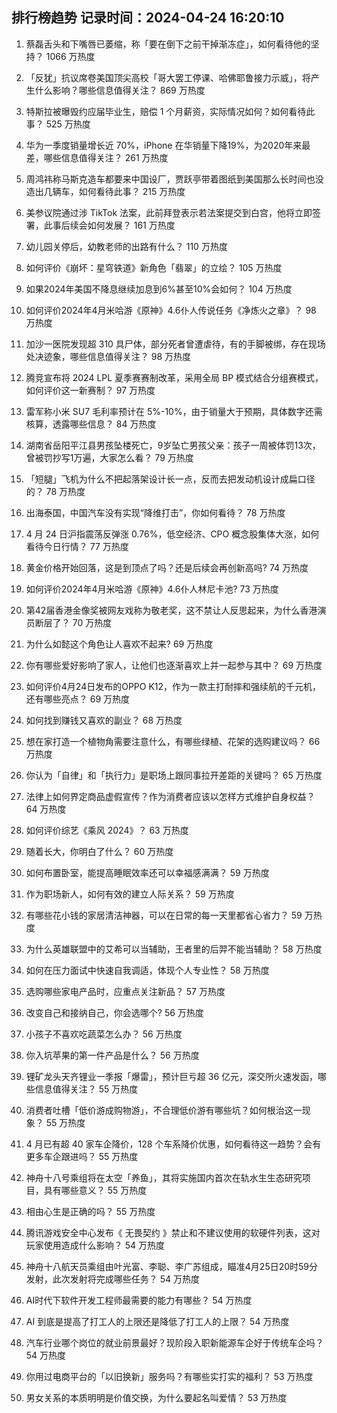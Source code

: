 
## 排行榜趋势 记录时间：2024-04-24 16:20:10
  
  1. 蔡磊舌头和下嘴唇已萎缩，称「要在倒下之前干掉渐冻症」，如何看待他的坚持？ 1066 万热度
    
  2. 「反犹」抗议席卷美国顶尖高校「哥大罢工停课、哈佛耶鲁接力示威」，将产生什么影响？哪些信息值得关注？ 869 万热度
    
  3. 特斯拉被曝毁约应届毕业生，赔偿 1 个月薪资，实际情况如何？如何看待此事？ 525 万热度
    
  4. 华为一季度销量增长近 70%，iPhone 在华销量下降19%，为2020年来最差，哪些信息值得关注？ 261 万热度
    
  5. 周鸿祎称马斯克造车都要来中国设厂，贾跃亭带着图纸到美国那么长时间也没造出几辆车，如何看待此事？ 215 万热度
    
  6. 美参议院通过涉 TikTok 法案，此前拜登表示若法案提交到白宫，他将立即签署，此事后续会如何发展？ 161 万热度
    
  7. 幼儿园关停后，幼教老师的出路有什么？ 110 万热度
    
  8. 如何评价《崩坏：星穹铁道》新角色「翡翠」的立绘？ 105 万热度
    
  9. 如果2024年美国不降息继续加息到6%甚至10%会如何？ 104 万热度
    
  10. 如何评价2024年4月米哈游《原神》4.6仆人传说任务《净炼火之章》？ 98 万热度
    
  11. 加沙一医院发现超 310 具尸体，部分死者曾遭虐待，有的手脚被绑，存在现场处决迹象，哪些信息值得关注？ 98 万热度
    
  12. 腾竞宣布将 2024 LPL 夏季赛赛制改革，采用全局 BP 模式结合分组赛模式，如何评价这一新赛制？ 97 万热度
    
  13. 雷军称小米 SU7 毛利率预计在 5%-10%，由于销量大于预期，具体数字还需核算，透露哪些信息？ 84 万热度
    
  14. 湖南省岳阳平江县男孩坠楼死亡，9岁坠亡男孩父亲：孩子一周被体罚13次，曾被罚抄写1万遍，大家怎么看？ 79 万热度
    
  15. 「短腿」飞机为什么不把起落架设计长一点，反而去把发动机设计成扁口径的？ 78 万热度
    
  16. 出海泰国，中国汽车没有实现“降维打击”，你如何看待？ 78 万热度
    
  17. 4 月 24 日沪指震荡反弹涨 0.76%，低空经济、CPO 概念股集体大涨，如何看待今日行情？ 77 万热度
    
  18. 黄金价格开始回落，这是到顶点了吗？还是后续会再创新高吗? 74 万热度
    
  19. 如何评价2024年4月米哈游《原神》4.6仆人林尼卡池? 73 万热度
    
  20. 第42届香港金像奖被网友戏称为敬老奖，这不禁让人反思起来，为什么香港演员断层了？ 70 万热度
    
  21. 为什么如懿这个角色让人喜欢不起来? 69 万热度
    
  22. 你有哪些爱好影响了家人，让他们也逐渐喜欢上并一起参与其中？ 69 万热度
    
  23. 如何评价4月24日发布的OPPO K12，作为一款主打耐摔和强续航的千元机，还有哪些亮点？ 69 万热度
    
  24. 如何找到赚钱又喜欢的副业？ 68 万热度
    
  25. 想在家打造一个植物角需要注意什么，有哪些绿植、花架的选购建议吗？ 66 万热度
    
  26. 你认为「自律」和「执行力」是职场上跟同事拉开差距的关键吗？ 65 万热度
    
  27. 法律上如何界定商品虚假宣传？作为消费者应该以怎样方式维护自身权益？ 64 万热度
    
  28. 如何评价综艺《乘风 2024》？ 63 万热度
    
  29. 随着长大，你明白了什么？ 60 万热度
    
  30. 如何布置卧室，能提高睡眠效率还可以幸福感满满？ 59 万热度
    
  31. 作为职场新人，如何有效的建立人际关系？ 59 万热度
    
  32. 有哪些花小钱的家居清洁神器，可以在日常的每一天里都省心省力？ 59 万热度
    
  33. 为什么英雄联盟中的艾希可以当辅助，王者里的后羿不能当辅助？ 58 万热度
    
  34. 如何在压力面试中快速自我调适，体现个人专业性？ 58 万热度
    
  35. 选购哪些家电产品时，应重点关注新品？ 57 万热度
    
  36. 改变自己和接纳自己，你会选哪个? 56 万热度
    
  37. 小孩子不喜欢吃蔬菜怎么办？ 56 万热度
    
  38. 你入坑苹果的第一件产品是什么？ 56 万热度
    
  39. 锂矿龙头天齐锂业一季报「爆雷」，预计巨亏超 36 亿元，深交所火速发函，哪些信息值得关注？ 55 万热度
    
  40. 消费者吐槽「低价游成购物游」，不合理低价游有哪些坑？如何根治这一现象？ 55 万热度
    
  41. 4 月已有超 40 家车企降价，128 个车系降价优惠，如何看待这一趋势？会有更多车企跟进吗？ 55 万热度
    
  42. 神舟十八号乘组将在太空「养鱼」，其将实施国内首次在轨水生生态研究项目，具有哪些意义？ 55 万热度
    
  43. 相由心生是正确的吗？ 55 万热度
    
  44. 腾讯游戏安全中心发布《 无畏契约 》禁止和不建议使用的软硬件列表，这对玩家使用造成什么影响？ 54 万热度
    
  45. 神舟十八航天员乘组由叶光富、李聪、李广苏组成，瞄准4月25日20时59分发射，此次发射将完成哪些任务？ 54 万热度
    
  46. AI时代下软件开发工程师最需要的能力有哪些？ 54 万热度
    
  47. AI 到底是提高了打工人的上限还是降低了打工人的上限？ 54 万热度
    
  48. 汽车行业哪个岗位的就业前景最好？现阶段入职新能源车企好于传统车企吗？ 54 万热度
    
  49. 你用过电商平台的「以旧换新」服务吗？有哪些实打实的福利？ 53 万热度
    
  50. 男女关系的本质明明是价值交换，为什么要起名叫爱情？ 53 万热度
    